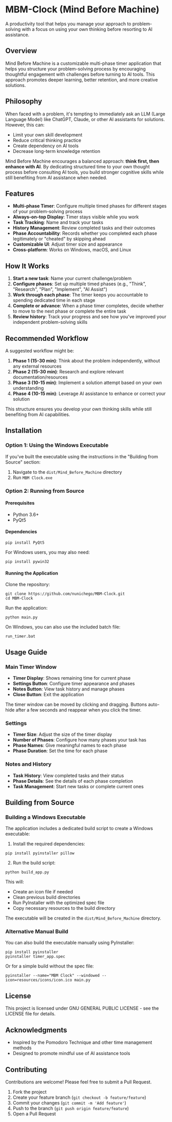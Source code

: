 # MBM-Clock (Mind Before Machine)

A productivity tool that helps you manage your approach to problem-solving with a focus on using your own thinking before resorting to AI assistance.

## Overview

Mind Before Machine is a customizable multi-phase timer application that helps you structure your problem-solving process by encouraging thoughtful engagement with challenges before turning to AI tools. This approach promotes deeper learning, better retention, and more creative solutions.

## Philosophy

When faced with a problem, it's tempting to immediately ask an LLM (Large Language Model) like ChatGPT, Claude, or other AI assistants for solutions. However, this can:

- Limit your own skill development
- Reduce critical thinking practice
- Create dependency on AI tools
- Decrease long-term knowledge retention

Mind Before Machine encourages a balanced approach: **think first, then enhance with AI**. By dedicating structured time to your own thought process before consulting AI tools, you build stronger cognitive skills while still benefiting from AI assistance when needed.

## Features

- **Multi-phase Timer**: Configure multiple timed phases for different stages of your problem-solving process
- **Always-on-top Display**: Timer stays visible while you work
- **Task Tracking**: Name and track your tasks
- **History Management**: Review completed tasks and their outcomes
- **Phase Accountability**: Records whether you completed each phase legitimately or "cheated" by skipping ahead
- **Customizable UI**: Adjust timer size and appearance
- **Cross-platform**: Works on Windows, macOS, and Linux

## How It Works

1. **Start a new task**: Name your current challenge/problem
2. **Configure phases**: Set up multiple timed phases (e.g., "Think", "Research", "Plan", "Implement", "AI Assist")
3. **Work through each phase**: The timer keeps you accountable to spending dedicated time in each stage
4. **Complete or advance**: When a phase timer completes, decide whether to move to the next phase or complete the entire task
5. **Review history**: Track your progress and see how you've improved your independent problem-solving skills

## Recommended Workflow

A suggested workflow might be:

1. **Phase 1 (15-30 min)**: Think about the problem independently, without any external resources
2. **Phase 2 (15-30 min)**: Research and explore relevant documentation/resources
3. **Phase 3 (10-15 min)**: Implement a solution attempt based on your own understanding
4. **Phase 4 (10-15 min)**: Leverage AI assistance to enhance or correct your solution

This structure ensures you develop your own thinking skills while still benefiting from AI capabilities.

## Installation 

### Option 1: Using the Windows Executable

If you've built the executable using the instructions in the "Building from Source" section:

1. Navigate to the `dist/Mind_Before_Machine` directory
2. Run `MBM Clock.exe`

### Option 2: Running from Source

#### Prerequisites

- Python 3.6+
- PyQt5

#### Dependencies

```
pip install PyQt5
```

For Windows users, you may also need:
```
pip install pywin32
```

#### Running the Application

Clone the repository:
```
git clone https://github.com/nunichego/MBM-Clock.git
cd MBM-Clock
```

Run the application:
```
python main.py
```

On Windows, you can also use the included batch file:
```
run_timer.bat
```

## Usage Guide

### Main Timer Window

- **Timer Display**: Shows remaining time for current phase
- **Settings Button**: Configure timer appearance and phases
- **Notes Button**: View task history and manage phases
- **Close Button**: Exit the application

The timer window can be moved by clicking and dragging. Buttons auto-hide after a few seconds and reappear when you click the timer.

### Settings

- **Timer Size**: Adjust the size of the timer display
- **Number of Phases**: Configure how many phases your task has
- **Phase Names**: Give meaningful names to each phase
- **Phase Duration**: Set the time for each phase

### Notes and History

- **Task History**: View completed tasks and their status
- **Phase Details**: See the details of each phase completion
- **Task Management**: Start new tasks or complete current ones

## Building from Source

### Building a Windows Executable

The application includes a dedicated build script to create a Windows executable:

1. Install the required dependencies:
```
pip install pyinstaller pillow
```

2. Run the build script:
```
python build_app.py
```

This will:
- Create an icon file if needed
- Clean previous build directories
- Run PyInstaller with the optimized spec file
- Copy necessary resources to the build directory

The executable will be created in the `dist/Mind_Before_Machine` directory.

### Alternative Manual Build

You can also build the executable manually using PyInstaller:

```
pip install pyinstaller
pyinstaller timer_app.spec
```

Or for a simple build without the spec file:

```
pyinstaller --name="MBM Clock" --windowed --icon=resources/icons/icon.ico main.py
```

## License

This project is licensed under GNU GENERAL PUBLIC LICENSE - see the LICENSE file for details.

## Acknowledgments

- Inspired by the Pomodoro Technique and other time management methods
- Designed to promote mindful use of AI assistance tools

## Contributing

Contributions are welcome! Please feel free to submit a Pull Request.

1. Fork the project
2. Create your feature branch (`git checkout -b feature/feature`)
3. Commit your changes (`git commit -m 'Add feature'`)
4. Push to the branch (`git push origin feature/feature`)
5. Open a Pull Request